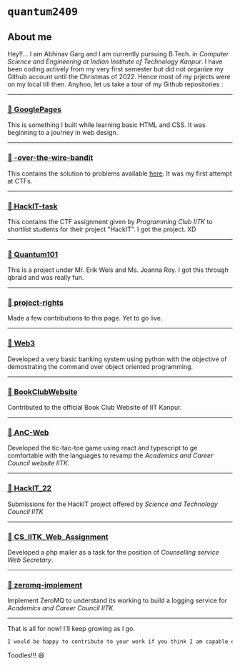 # ```quantum2409```

## About me

Hey!!... I am Abhinav Garg and I am currently pursuing B.Tech. in _Computer Science and Engineering at Indian Institute of Technology Kanpur_. I have been coding actively from my very first semester but did not organize my Github account until the Christmas of 2022. Hence most of my prjects were on my local till then. Anyhoo, let us take a tour of my Github repositories :

---

### [🎯 GooglePages](https://github.com/quantum2409/GooglePages)

This is something I built while learning basic HTML and CSS. It was beginning to a journey in web design.

---

### [🎯 -over-the-wire-bandit](https://github.com/quantum2409/-over-the-wire-bandit)

This contains the solution to problems available [here](https://overthewire.org/wargames/bandit/). It was my first attempt at CTFs.

---

### [🎯 HackIT-task](https://github.com/quantum2409/HackIT-task)

This contains the CTF assignment given by _Programming Club IITK_ to shortlist students for their project "HackIT". I got the project. XD

---

### [🎯 Quantum101](https://github.com/quantum2409/Quantum101)

This is a project under Mr. Erik Weis and Ms. Joanna Roy. I got this through qbraid and was really fun.

---

### [🎯 project-rights](https://github.com/quantum2409/project-rights)

Made a few contributions to this page. Yet to go live.

---

### [🎯 Web3](https://github.com/quantum2409/Web3)

Developed a very basic banking system using python with the objective of demostrating the command over object oriented programming.

---

### [🎯 BookClubWebsite](https://github.com/quantum2409/BookClubWebsite)

Contributed to the official Book Club Website of IIT Kanpur.

---

### [🎯 AnC-Web](https://github.com/quantum2409/AnC-Web)

Developed the tic-tac-toe game using react and typescript to ge comfortable with the languages to revamp the _Academics and Career Council website IITK_.

---

### [🎯 HackIT_22](https://github.com/quantum2409/HackIT_22)

Submissions for the HackIT project offered by _Science and Technology Council IITK_

---

### [🎯 CS_IITK_Web_Assignment](https://github.com/quantum2409/CS_IITK_Web_Assignment)

Developed a php mailer as a task for the position of _Counselling service Web Secretary_.

---

### [🎯 zeromq-implement](https://github.com/quantum2409/zeromq-implement/)

Implement ZeroMQ to understand its working to build a logging service for _Academics and Career Council IITK_.

---

That is all for now! I'll keep growing as I go.

```md
I would be happy to contribute to your work if you think I am capable enough. Feel free to contact me on abhinav4437@gmail.com.
```

Toodles!!! 😄

<!-- - 👋 Hi, I’m @quantum2409
- 👀 I’m interested in ...
- 🌱 I’m currently learning ...
- 💞️ I’m looking to collaborate on ...
- 📫 How to reach me ... -->

<!---
quantum2409/quantum2409 is a ✨ special ✨ repository because its `README.md` (this file) appears on your GitHub profile.
You can click the Preview link to take a look at your changes.
--->
